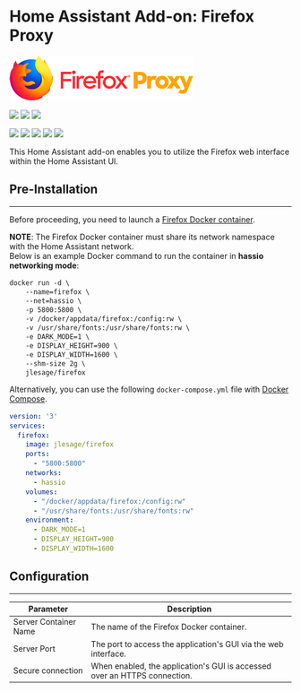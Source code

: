 # Home Assistant Add-on: Firefox Proxy

<img src="https://github.com/RoyBA/hassio-firefox-proxy/raw/main/firefox-proxy/logo.png" height="80px"/></a>

<img src="https://img.shields.io/badge/release-1.2.0-blue" /></a>
<img src="https://img.shields.io/badge/project%20stage-expirimental-orange" /></a>
<img src="https://img.shields.io/badge/license-MIT-green" /></a>

<img src="https://img.shields.io/badge/aarch64-yes-brightgreen" /></a>
<img src="https://img.shields.io/badge/amd64-yes-brightgreen" /></a>
<img src="https://img.shields.io/badge/armhf-yes-brightgreen" /></a>
<img src="https://img.shields.io/badge/armv7-yes-brightgreen" /></a>
<img src="https://img.shields.io/badge/i386-yes-brightgreen" /></a>

This Home Assistant add-on enables you to utilize the Firefox web interface within the Home Assistant UI.

## Pre-Installation
---
Before proceeding, you need to launch a [Firefox Docker container](https://github.com/jlesage/docker-firefox#quick-start).

**NOTE**: The Firefox Docker container must share its network namespace with the Home Assistant network.  
Below is an example Docker command to run the container in **hassio networking mode**:

```shell
docker run -d \
    --name=firefox \
    --net=hassio \
    -p 5800:5800 \
    -v /docker/appdata/firefox:/config:rw \
    -v /usr/share/fonts:/usr/share/fonts:rw \
    -e DARK_MODE=1 \
    -e DISPLAY_HEIGHT=900 \
    -e DISPLAY_WIDTH=1600 \
    --shm-size 2g \
    jlesage/firefox
```

Alternatively, you can use the following `docker-compose.yml` file with
[Docker Compose](https://docs.docker.com/compose/overview/).

```yaml
version: '3'
services:
  firefox:
    image: jlesage/firefox
    ports:
      - "5800:5800"
    networks:
      - hassio
    volumes:
      - "/docker/appdata/firefox:/config:rw"
      - "/usr/share/fonts:/usr/share/fonts:rw"
    environment:
      - DARK_MODE=1
      - DISPLAY_HEIGHT=900
      - DISPLAY_WIDTH=1600
```

## Configuration
---
| Parameter | Description |
|-----------|-------------|
| Server Container Name        | The name of the Firefox Docker container. |
| Server Port        | The port to access the application's GUI via the web interface. |
| Secure connection        | When enabled, the application's GUI is accessed over an HTTPS connection. |
